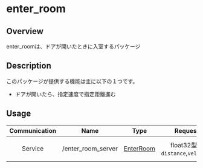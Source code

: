 # enter_room
## Overview
enter_roomは、ドアが開いたときに入室するパッケージ

## Description
このパッケージが提供する機能は主に以下の１つです。
- ドアが開いたら、指定速度で指定距離進む

## Usage
|Communication|Name|Type|Request|Result|
| :---: | :---: | :---: | :---: | :---: |
| Service | /enter_room_server | [EnterRoom](https://github.com/KIT-Happy-Robot/happymimi_apps/blob/develop/enter_room/srv/EnterRoom.srv) | float32型： `distance`,`velocity` | bool型： `result` |

